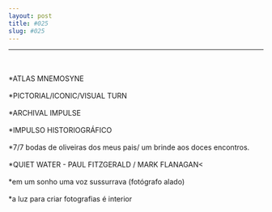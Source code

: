 ```yaml
---
layout: post
title: #025
slug: #025
---
```

---
<p class="description" style="text-align: justify;">
<br>
<br>
*ATLAS MNEMOSYNE
<br>
<br> 
*PICTORIAL/ICONIC/VISUAL TURN
<br>
<br>
*ARCHIVAL IMPULSE
<br>
<br>
*IMPULSO HISTORIOGRÁFICO
<br>
<br>
*7/7 bodas de oliveiras dos meus pais/ um brinde aos doces encontros.
<br>
<br>
*QUIET WATER - PAUL FITZGERALD / MARK FLANAGAN<
<br>
<br>
*em um sonho uma voz sussurrava  (fotógrafo alado) 
<br>
<br>
*a luz para criar fotografias é interior
<br>
<br>
